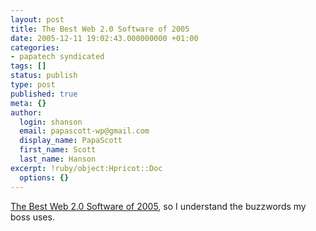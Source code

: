 ```yaml
---
layout: post
title: The Best Web 2.0 Software of 2005
date: 2005-12-11 19:02:43.000000000 +01:00
categories:
- papatech syndicated
tags: []
status: publish
type: post
published: true
meta: {}
author:
  login: shanson
  email: papascott-wp@gmail.com
  display_name: PapaScott
  first_name: Scott
  last_name: Hanson
excerpt: !ruby/object:Hpricot::Doc
  options: {}
---
```

<p><a href="http://web2.wsj2.com/the_best_web_20_software_of_2005.htm" title="The Best Web 2.0 Software of 2005 (web2.wsj2.com)">The Best Web 2.0 Software of 2005</a>, so I understand the buzzwords my boss uses.</p>
